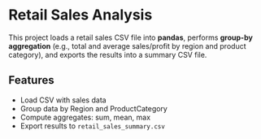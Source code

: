 # Retail Sales Analysis

This project loads a retail sales CSV file into **pandas**, performs **group-by aggregation** (e.g., total and average sales/profit by region and product category), and exports the results into a summary CSV file.

## Features
- Load CSV with sales data
- Group data by Region and ProductCategory
- Compute aggregates: sum, mean, max
- Export results to `retail_sales_summary.csv`


